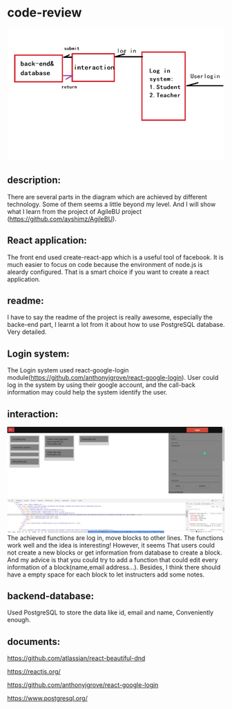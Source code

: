 # code-review

![draft](https://github.com/lihaooo233/code-review/blob/master/solution-diagram.jpg)

## description:

There are several parts in the diagram which are achieved by different technology. Some of them seems a little beyond my level.
And I will show what I learn from the project of AgileBU project (https://github.com/ayshimz/AgileBU).
## React application:
The front end used create-react-app which is a useful tool of facebook. It is much easier to focus on code because the environment of 
node.js is aleardy configured. That is a smart choice if you want to create a react application. 
## readme:
I have to say the readme of the project is really awesome, especially the backe-end part, I learnt a lot from it about how to use
PostgreSQL database. Very detailed.

## Login system:
The Login system used react-google-login module(https://github.com/anthonyjgrove/react-google-login). User could log in the system
by using their google account, and the call-back information may could help the system identify the user.

## interaction:

![draft](https://github.com/lihaooo233/code-review/blob/master/examp.png)
The achieved functions are log in, move blocks to other lines. The functions work well and the idea is interesting! However, it seems
That users could not create a new blocks or get information from database to create a block. And my advice is that you could try to 
add a function that could edit every information of a block(name,email address...). Besides, I think there should have a empty space 
for each block to let instructers add some notes.

## backend-database:
Used PostgreSQL to store the data like id, email and name, Conveniently enough.

## documents:

https://github.com/atlassian/react-beautiful-dnd

https://reactjs.org/

https://github.com/anthonyjgrove/react-google-login

https://www.postgresql.org/
